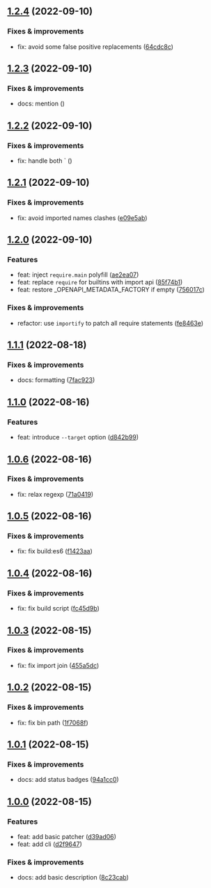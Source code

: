 ## [1.2.4](https://github.com/antongolub/nestjs-esm-fix/compare/v1.2.3...v1.2.4) (2022-09-10)

### Fixes & improvements
* fix: avoid some false positive replacements ([64cdc8c](https://github.com/antongolub/nestjs-esm-fix/commit/64cdc8c484247c19f2d8d292aee9fa9d913cad15))

## [1.2.3](https://github.com/antongolub/nestjs-esm-fix/compare/v1.2.2...v1.2.3) (2022-09-10)

### Fixes & improvements
* docs: mention ([](https://github.com/antongolub/nestjs-esm-fix/commit/7135c4c))

## [1.2.2](https://github.com/antongolub/nestjs-esm-fix/compare/v1.2.1...v1.2.2) (2022-09-10)

### Fixes & improvements
* fix: handle both ` ([](https://github.com/antongolub/nestjs-esm-fix/commit/1dea218))

## [1.2.1](https://github.com/antongolub/nestjs-esm-fix/compare/v1.2.0...v1.2.1) (2022-09-10)

### Fixes & improvements
* fix: avoid imported names clashes ([e09e5ab](https://github.com/antongolub/nestjs-esm-fix/commit/e09e5ab834ad375f4c35e77373d79fe23ed79aa7))

## [1.2.0](https://github.com/antongolub/nestjs-esm-fix/compare/v1.1.1...v1.2.0) (2022-09-10)

### Features
* feat: inject `require.main` polyfill ([ae2ea07](https://github.com/antongolub/nestjs-esm-fix/commit/ae2ea071ed76cc88c0242d3bc9b3600bcae12b31))
* feat: replace `require` for builtins with import api ([85f74b1](https://github.com/antongolub/nestjs-esm-fix/commit/85f74b19d5377bac8c1f927374da9d6722875b15))
* feat: restore _OPENAPI_METADATA_FACTORY if empty ([756017c](https://github.com/antongolub/nestjs-esm-fix/commit/756017c4f448fa08a06b1fd7fff210101b449451))

### Fixes & improvements
* refactor: use `importify` to patch all require statements ([fe8463e](https://github.com/antongolub/nestjs-esm-fix/commit/fe8463e8b156689ac03818244e0f81772ff7d482))

## [1.1.1](https://github.com/antongolub/nestjs-esm-fix/compare/v1.1.0...v1.1.1) (2022-08-18)

### Fixes & improvements
* docs: formatting ([7fac923](https://github.com/antongolub/nestjs-esm-fix/commit/7fac923942bedeffa2c96d79b751c30ef8030360))

## [1.1.0](https://github.com/antongolub/nestjs-esm-fix/compare/v1.0.6...v1.1.0) (2022-08-16)

### Features
* feat: introduce `--target` option ([d842b99](https://github.com/antongolub/nestjs-esm-fix/commit/d842b990f3e19054267bab82317854306769fa42))

## [1.0.6](https://github.com/antongolub/nestjs-esm-fix/compare/v1.0.5...v1.0.6) (2022-08-16)

### Fixes & improvements
* fix: relax regexp ([71a0419](https://github.com/antongolub/nestjs-esm-fix/commit/71a041943bf92ebc63f38353ce9e77ff57277382))

## [1.0.5](https://github.com/antongolub/nestjs-esm-fix/compare/v1.0.4...v1.0.5) (2022-08-16)

### Fixes & improvements
* fix: fix build:es6 ([f1423aa](https://github.com/antongolub/nestjs-esm-fix/commit/f1423aaa1b60a0106100bbeface94474dfe3bc28))

## [1.0.4](https://github.com/antongolub/nestjs-esm-fix/compare/v1.0.3...v1.0.4) (2022-08-16)

### Fixes & improvements
* fix: fix build script ([fc45d9b](https://github.com/antongolub/nestjs-esm-fix/commit/fc45d9b04577fe6d0d7621fab96f9582a0e76b0b))

## [1.0.3](https://github.com/antongolub/nestjs-esm-fix/compare/v1.0.2...v1.0.3) (2022-08-15)

### Fixes & improvements
* fix: fix import join ([455a5dc](https://github.com/antongolub/nestjs-esm-fix/commit/455a5dcd4daf9663fa886f94bf6b462885fdef45))

## [1.0.2](https://github.com/antongolub/nestjs-esm-fix/compare/v1.0.1...v1.0.2) (2022-08-15)

### Fixes & improvements
* fix: fix bin path ([1f7068f](https://github.com/antongolub/nestjs-esm-fix/commit/1f7068fe5a63c1aebcb339eee14b8bd59e16d0fa))

## [1.0.1](https://github.com/antongolub/nestjs-esm-fix/compare/v1.0.0...v1.0.1) (2022-08-15)

### Fixes & improvements
* docs: add status badges ([94a1cc0](https://github.com/antongolub/nestjs-esm-fix/commit/94a1cc0f3f419cdb6aad80de63e947730c7c1c08))

## [1.0.0](https://github.com/antongolub/nestjs-esm-fix/compare/undefined...v1.0.0) (2022-08-15)

### Features
* feat: add basic patcher ([d39ad06](https://github.com/antongolub/nestjs-esm-fix/commit/d39ad068c999315db045f33ee08e0017c2651362))
* feat: add cli ([d2f9647](https://github.com/antongolub/nestjs-esm-fix/commit/d2f96471fc562d0082fa785ee4b5c038dbac0e8e))

### Fixes & improvements
* docs: add basic description ([8c23cab](https://github.com/antongolub/nestjs-esm-fix/commit/8c23cab684222d32b37385e1afc4288fd24eeed3))
